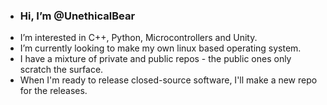 - ### Hi, I’m @UnethicalBear
- I’m interested in C++, Python, Microcontrollers and Unity.
- I’m currently looking to make my own linux based operating system.
- I have a mixture of private and public repos - the public ones only scratch the surface.
- When I'm ready to release closed-source software, I'll make a new repo for the releases.



<!---
UnethicalBear/UnethicalBear is a ✨ special ✨ repository because its `README.md` (this file) appears on your GitHub profile.
You can click the Preview link to take a look at your changes.
--->
